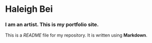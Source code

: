 # Haleigh Bei 

### I am an artist. This is my portfolio site.

This is a *README* file for my repository. It is written using **Markdown**.
